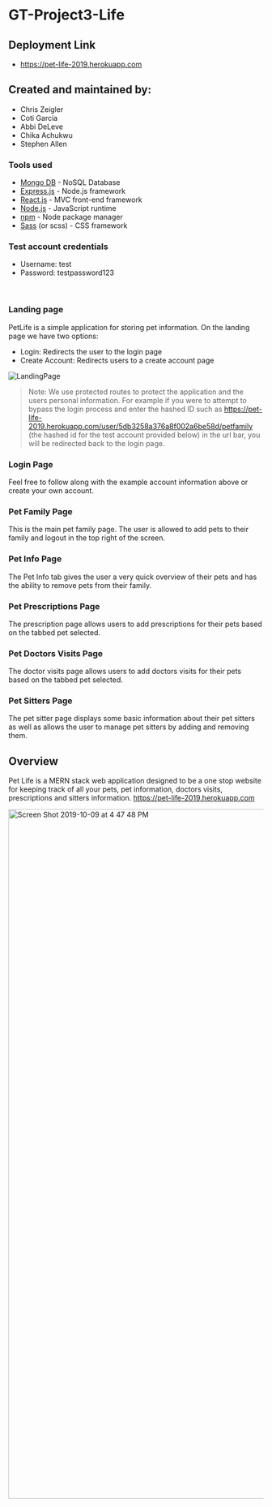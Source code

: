 # GT-Project3-Life

## Deployment Link
- https://pet-life-2019.herokuapp.com

## Created and maintained by:
* Chris Zeigler
* Coti Garcia
* Abbi DeLeve
* Chika Achukwu
* Stephen Allen

### Tools used

- [Mongo DB](https://www.mongodb.com/) - NoSQL Database
- [Express.js](https://expressjs.com/) - Node.js framework
- [React.js](https://reactjs.org/) - MVC front-end framework
- [Node.js](https://nodejs.org/en/) - JavaScript runtime
- [npm](https://www.npmjs.com) - Node package manager
- [Sass](https://sass-lang.com) (or scss) - CSS framework

### Test account credentials
- Username: test
- Password: testpassword123
</br>

### Landing page
PetLife is a simple application for storing pet information. On the landing page we have two options:
- Login: Redirects the user to the login page
- Create Account: Redirects users to a create account page

![LandingPage](./screens/landingPage.png)

> Note: We use protected routes to protect the application and the users personal information. For example if you were to attempt to bypass the login process and enter the hashed ID such as https://pet-life-2019.herokuapp.com/user/5db3258a376a8f002a6be58d/petfamily (the hashed id for the test account provided below) in the url bar, you will be redirected back to the login page.

### Login Page
Feel free to follow along with the example account information above or create your own account.

### Pet Family Page
This is the main pet family page. The user is allowed to add pets to their family and logout in the top right of the screen.

### Pet Info Page
The Pet Info tab gives the user a very quick overview of their pets and has the ability to remove pets from their family.

### Pet Prescriptions Page
The prescription page allows users to add prescriptions for their pets based on the tabbed pet selected.

### Pet Doctors Visits Page
The doctor visits page allows users to add doctors visits for their pets based on the tabbed pet selected.

### Pet Sitters Page
The pet sitter page displays some basic information about their pet sitters as well as allows the user to manage pet sitters by adding and removing them.

## Overview
Pet Life is a MERN stack web application designed to be a one stop website for keeping track of all your pets, pet information, doctors visits, prescriptions and sitters information. https://pet-life-2019.herokuapp.com

<img width="1360" alt="Screen Shot 2019-10-09 at 4 47 48 PM" src="https://user-images.githubusercontent.com/50716272/66875111-29094500-ef7b-11e9-9228-cccd51fe493d.png">
